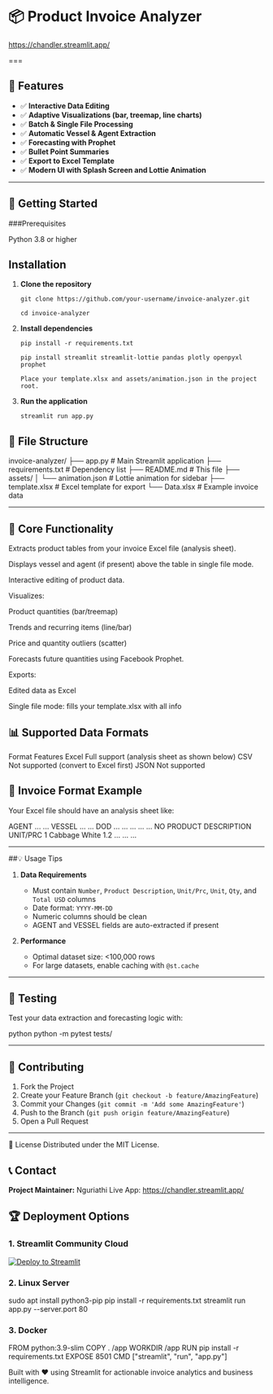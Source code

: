 # 📦 Product Invoice Analyzer
https://chandler.streamlit.app/

===

## 🌟 Features

- ✅ **Interactive Data Editing**
- ✅ **Adaptive Visualizations (bar, treemap, line charts)**
- ✅ **Batch & Single File Processing**
- ✅ **Automatic Vessel & Agent Extraction**
- ✅ **Forecasting with Prophet**
- ✅ **Bullet Point Summaries**
- ✅ **Export to Excel Template**
- ✅ **Modern UI with Splash Screen and Lottie Animation**

---

## 🚀 Getting Started

###Prerequisites

Python 3.8 or higher

## Installation

1. **Clone the repository**
    ```
    git clone https://github.com/your-username/invoice-analyzer.git
    
    cd invoice-analyzer
    ```

2. **Install dependencies**
    ```
    pip install -r requirements.txt
    ```
    ```
    pip install streamlit streamlit-lottie pandas plotly openpyxl prophet
    ```

    ```
    Place your template.xlsx and assets/animation.json in the project root.
    ```

3. **Run the application**
    ```
    streamlit run app.py
    ```

    
## 📂 File Structure


invoice-analyzer/
├── app.py               # Main Streamlit application
├── requirements.txt     # Dependency list
├── README.md            # This file
├── assets/
│   └── animation.json   # Lottie animation for sidebar
├── template.xlsx        # Excel template for export
└── Data.xlsx            # Example invoice data


---

## 🧮 Core Functionality

Extracts product tables from your invoice Excel file (analysis sheet).

Displays vessel and agent (if present) above the table in single file mode.

Interactive editing of product data.

Visualizes:

Product quantities (bar/treemap)

Trends and recurring items (line/bar)

Price and quantity outliers (scatter)

Forecasts future quantities using Facebook Prophet.

Exports:

Edited data as Excel

Single file mode: fills your template.xlsx with all info

    
## 📊 Supported Data Formats

Format	Features
Excel	Full support (analysis sheet as shown below)
CSV	Not supported (convert to Excel first)
JSON	Not supported

## 📝 Invoice Format Example
Your Excel file should have an analysis sheet like:

AGENT	...	...
VESSEL	...	...
DOD	...	...
...	...	...
NO	PRODUCT DESCRIPTION	UNIT/PRC
1	Cabbage White	1.2
...	...	...

---

##💡 Usage Tips

1. **Data Requirements**
    - Must contain `Number`, `Product Description`, `Unit/Prc`, `Unit`, `Qty`, and `Total USD`       columns
    - Date format: `YYYY-MM-DD`
    - Numeric columns should be clean    
    - AGENT and VESSEL fields are auto-extracted if present
    

3. **Performance**
    - Optimal dataset size: <100,000 rows
    - For large datasets, enable caching with `@st.cache`
      
---

## 🧪 Testing
Test your data extraction and forecasting logic with:

python
python -m pytest tests/

---

## 🤝 Contributing

1. Fork the Project
2. Create your Feature Branch (`git checkout -b feature/AmazingFeature`)
3. Commit your Changes (`git commit -m 'Add some AmazingFeature'`)
4. Push to the Branch (`git push origin feature/AmazingFeature`)
5. Open a Pull Request

---

📜 License
Distributed under the MIT License.

## 📞 Contact

**Project Maintainer:** Nguriathi
Live App: https://chandler.streamlit.app/

## 🏆 Deployment Options

### 1. Streamlit Community Cloud

[![Deploy to Streamlit](https://static.streamlit.io/badges/streamlit_badge_black_white.svg)](https://streamlit.io/cloud)

### 2. Linux Server

sudo apt install python3-pip
pip install -r requirements.txt
streamlit run app.py --server.port 80



### 3. Docker

FROM python:3.9-slim
COPY . /app
WORKDIR /app
RUN pip install -r requirements.txt
EXPOSE 8501
CMD ["streamlit", "run", "app.py"]

Built with ❤️ using Streamlit for actionable invoice analytics and business intelligence.
